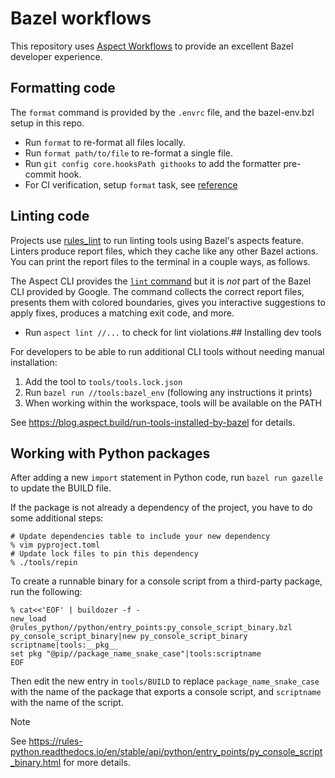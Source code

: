 # Bazel workflows

This repository uses [Aspect Workflows](https://aspect.build) to provide an excellent Bazel developer experience.

## Formatting code

The `format` command is provided by the `.envrc` file, and the bazel-env.bzl setup in this repo.

- Run `format` to re-format all files locally.
- Run `format path/to/file` to re-format a single file.
- Run `git config core.hooksPath githooks` to add the formatter pre-commit hook. 
- For CI verification, setup `format` task, see [reference](https://docs.aspect.build/workflows/features/lint#formatting)




## Linting code

Projects use [rules_lint](https://github.com/aspect-build/rules_lint) to run linting tools using Bazel's aspects feature.
Linters produce report files, which they cache like any other Bazel actions.
You can print the report files to the terminal in a couple ways, as follows.

The Aspect CLI provides the [`lint` command](https://docs.aspect.build/cli/commands/aspect_lint) but it is *not* part of the Bazel CLI provided by Google.
The command collects the correct report files, presents them with colored boundaries, gives you interactive suggestions to apply fixes, produces a matching exit code, and more.

- Run `aspect lint //...` to check for lint violations.## Installing dev tools

For developers to be able to run additional CLI tools without needing manual installation:

1. Add the tool to `tools/tools.lock.json`
2. Run `bazel run //tools:bazel_env` (following any instructions it prints)
3. When working within the workspace, tools will be available on the PATH

See https://blog.aspect.build/run-tools-installed-by-bazel for details.

## Working with Python packages

After adding a new `import` statement in Python code, run `bazel run gazelle` to update the BUILD file.

If the package is not already a dependency of the project, you have to do some additional steps:

```shell
# Update dependencies table to include your new dependency
% vim pyproject.toml
# Update lock files to pin this dependency
% ./tools/repin
```

To create a runnable binary for a console script from a third-party package, run the following:

```shell
% cat<<'EOF' | buildozer -f -
new_load @rules_python//python/entry_points:py_console_script_binary.bzl py_console_script_binary|new py_console_script_binary scriptname|tools:__pkg__
set pkg "@pip//package_name_snake_case"|tools:scriptname
EOF
```

Then edit the new entry in `tools/BUILD` to replace `package_name_snake_case` with the name of the package that exports a console script, and `scriptname` with the name of the script.

>[!NOTE]
>See https://rules-python.readthedocs.io/en/stable/api/python/entry_points/py_console_script_binary.html for more details.